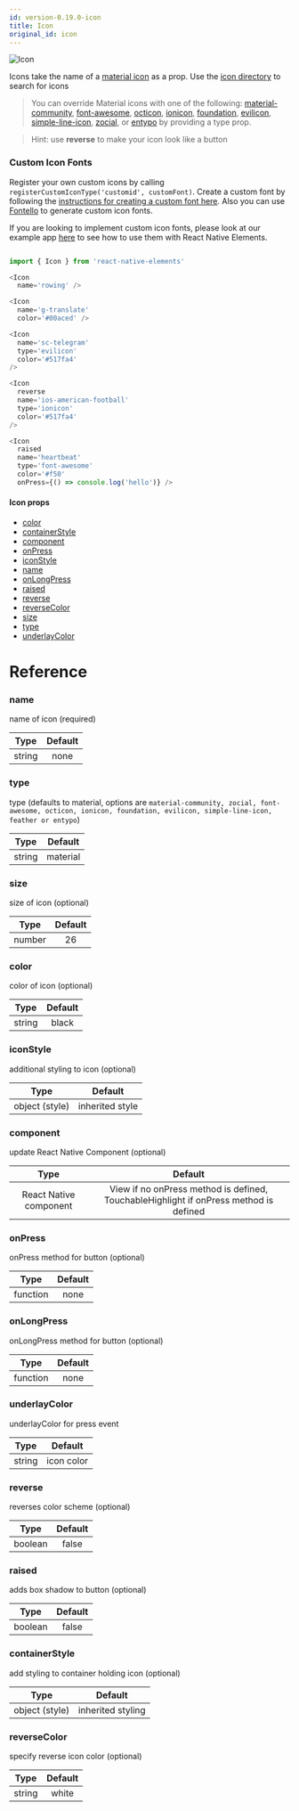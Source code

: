 ```yaml
---
id: version-0.19.0-icon
title: Icon
original_id: icon
---
```


![Icon](/react-native-elements/img/icons.png)

Icons take the name of a [material icon](https://design.google.com/icons/) as a prop. Use the [icon directory](https://oblador.github.io/react-native-vector-icons/) to search for icons

> You can override Material icons with one of the following: [material-community](https://materialdesignicons.com/), [font-awesome](http://fontawesome.io/icons/), [octicon](https://octicons.github.com/), [ionicon](http://ionicons.com/), [foundation](http://zurb.com/playground/foundation-icon-fonts-3), [evilicon](http://evil-icons.io/), [simple-line-icon](http://simplelineicons.com/), [zocial](http://weloveiconfonts.com/), or [entypo](http://www.entypo.com/) by providing a type prop.

> Hint: use **reverse** to make your icon look like a button

### Custom Icon Fonts

Register your own custom icons by calling `registerCustomIconType('customid', customFont)`. Create a custom font by following the [ instructions for creating a custom font here](https://github.com/oblador/react-native-vector-icons#custom-fonts). Also you can use [Fontello](http://fontello.com/) to generate custom icon fonts.

If you are looking to implement custom icon fonts, please look at our example app [here](https://github.com/react-native-training/react-native-elements/blob/next/example/src/views/buttons_home.js#L37) to see how to use them with React Native Elements.

```js

import { Icon } from 'react-native-elements'

<Icon
  name='rowing' />

<Icon
  name='g-translate'
  color='#00aced' />

<Icon
  name='sc-telegram'
  type='evilicon'
  color='#517fa4'
/>

<Icon
  reverse
  name='ios-american-football'
  type='ionicon'
  color='#517fa4'
/>

<Icon
  raised
  name='heartbeat'
  type='font-awesome'
  color='#f50'
  onPress={() => console.log('hello')} />

```

#### Icon props

  * [color](#color)
  * [containerStyle](#containerstyle)
  * [component](#component)
  * [onPress](#onpress)
  * [iconStyle](#iconstyle)
  * [name](#name)
  * [onLongPress](#onlongpress)
  * [raised](#raised)
  * [reverse](#reverse)
  * [reverseColor](#reversecolor)
  * [size](#size)
  * [type](#type)
  * [underlayColor](#underlaycolor)

# Reference 

### name
  name of icon (required) 

 | Type    | Default |
 |:-------:|:-------:|
 |  string   |  none |


### type
  type (defaults to material, options are `material-community, zocial, font-awesome, octicon, ionicon, foundation, evilicon, simple-line-icon, feather or entypo`) 

 | Type    | Default |
 |:-------:|:-------:|
 |  string   |  material |


### size
  size of icon (optional) 

 | Type    | Default |
 |:-------:|:-------:|
 |  number   |  26 |


### color
  color of icon (optional) 

 | Type    | Default |
 |:-------:|:-------:|
 |  string   |  black |


### iconStyle
  additional styling to icon (optional) 

 | Type    | Default |
 |:-------:|:-------:|
 |  object (style)   |  inherited style |


### component
  update React Native Component (optional) 

 | Type    | Default |
 |:-------:|:-------:|
 |  React Native component   |  View if no onPress method is defined, TouchableHighlight if onPress method is defined |


### onPress
  onPress method for button (optional) 

 | Type    | Default |
 |:-------:|:-------:|
 |  function   |  none |


### onLongPress
  onLongPress method for button (optional) 

 | Type    | Default |
 |:-------:|:-------:|
 |  function   |  none |


### underlayColor
  underlayColor for press event 

 | Type    | Default |
 |:-------:|:-------:|
 |  string   |  icon color |


### reverse
  reverses color scheme (optional) 

 | Type    | Default |
 |:-------:|:-------:|
 |  boolean   |  false |


### raised
  adds box shadow to button (optional) 

 | Type    | Default |
 |:-------:|:-------:|
 |  boolean   |  false |


### containerStyle
  add styling to container holding icon (optional) 

 | Type    | Default |
 |:-------:|:-------:|
 |  object (style)   |  inherited styling |


### reverseColor
  specify reverse icon color (optional) 

 | Type    | Default |
 |:-------:|:-------:|
 |  string   |  white |

